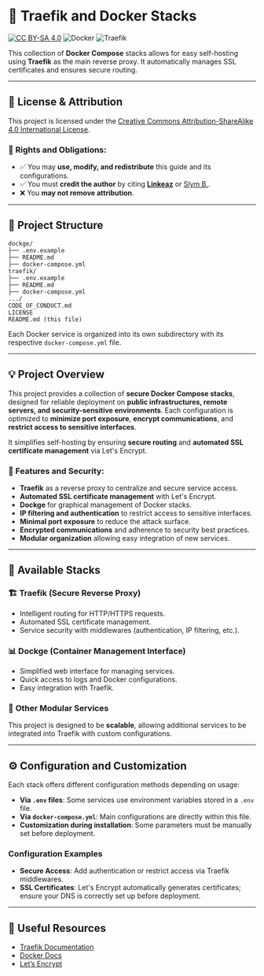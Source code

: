 # 📌 Traefik and Docker Stacks

[![CC BY-SA 4.0][cc-by-sa-shield]][cc-by-sa]
![Docker](https://img.shields.io/badge/-Docker_compose-2496ED?style=flat&logo=docker&logoColor=white)
![Traefik](https://img.shields.io/badge/-Traefik_Proxy-24A1C1?style=flat&logo=traefikproxy&logoColor=white)


This collection of **Docker Compose** stacks allows for easy self-hosting using **Traefik** as the main reverse proxy. It automatically manages SSL certificates and ensures secure routing.

---

## 📜 License & Attribution

This project is licensed under the [Creative Commons Attribution-ShareAlike 4.0 International License](http://creativecommons.org/licenses/by-sa/4.0/).

### 🔹 Rights and Obligations:

- ✅ You may **use, modify, and redistribute** this guide and its configurations.
- ✅ You must **credit the author** by citing **[Linkeaz](https://github.com/linkeaz)** or [Slym B.](https://github.com/slymb).
- ❌ You **may not remove attribution**.


[cc-by-sa]: http://creativecommons.org/licenses/by-sa/4.0/
[cc-by-sa-image]: https://licensebuttons.net/l/by-sa/4.0/88x31.png
[cc-by-sa-shield]: https://img.shields.io/badge/License-CC%20BY--SA%204.0-lightgrey.svg

---

## 📂 Project Structure

```
dockge/
├── .env.example
├── README.md
├── docker-compose.yml
traefik/
├── .env.example
├── README.md
├── docker-compose.yml
.../
CODE_OF_CONDUCT.md
LICENSE
README.md (this file)
```

Each Docker service is organized into its own subdirectory with its respective `docker-compose.yml` file.

---

## 💡 Project Overview

This project provides a collection of **secure Docker Compose stacks**, designed for reliable deployment on **public infrastructures, remote servers, and security-sensitive environments**. Each configuration is optimized to **minimize port exposure**, **encrypt communications**, and **restrict access to sensitive interfaces**.

It simplifies self-hosting by ensuring **secure routing** and **automated SSL certificate management** via Let's Encrypt.

### 🔹 Features and Security:

- **Traefik** as a reverse proxy to centralize and secure service access.
- **Automated SSL certificate management** with Let's Encrypt.
- **Dockge** for graphical management of Docker stacks.
- **IP filtering and authentication** to restrict access to sensitive interfaces.
- **Minimal port exposure** to reduce the attack surface.
- **Encrypted communications** and adherence to security best practices.
- **Modular organization** allowing easy integration of new services.

---

## 🔧 Available Stacks

### 🏗 **Traefik** (Secure Reverse Proxy)

- Intelligent routing for HTTP/HTTPS requests.
- Automated SSL certificate management.
- Service security with middlewares (authentication, IP filtering, etc.).

### 📊 **Dockge** (Container Management Interface)

- Simplified web interface for managing services.
- Quick access to logs and Docker configurations.
- Easy integration with Traefik.

### 🔄 **Other Modular Services**

This project is designed to be **scalable**, allowing additional services to be integrated into Traefik with custom configurations.

---

## ⚙️ Configuration and Customization

Each stack offers different configuration methods depending on usage:

- **Via `.env` files**: Some services use environment variables stored in a `.env` file.
- **Via `docker-compose.yml`**: Main configurations are directly within this file.
- **Customization during installation**: Some parameters must be manually set before deployment.

### Configuration Examples

- **Secure Access**: Add authentication or restrict access via Traefik middlewares.
- **SSL Certificates**: Let's Encrypt automatically generates certificates; ensure your DNS is correctly set up before deployment.

---

## 📖 Useful Resources

- [Traefik Documentation](https://doc.traefik.io/traefik/)
- [Docker Docs](https://docs.docker.com/)
- [Let’s Encrypt](https://letsencrypt.org/docs/)
